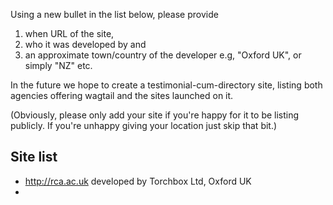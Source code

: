 Using a new bullet in the list below, please provide

1. when URL of the site, 
2. who it was developed by and 
3. an approximate town/country of the developer e.g, "Oxford UK", or simply "NZ" etc.

In the future we hope to create a testimonial-cum-directory site, listing both agencies offering wagtail and the sites launched on it.

(Obviously, please only add your site if you're happy for it to be listing publicly. If you're unhappy giving your location just skip that bit.)

## Site list

* http://rca.ac.uk developed by Torchbox Ltd, Oxford UK
* 